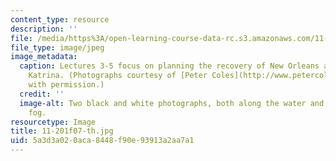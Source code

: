 ```yaml
---
content_type: resource
description: ''
file: /media/https%3A/open-learning-course-data-rc.s3.amazonaws.com/11-201-gateway-planning-action-fall-2007/5a3d3a020aca8448f90e93913a2aa7a1_11-201f07-th.jpg
file_type: image/jpeg
image_metadata:
  caption: Lectures 3-5 focus on planning the recovery of New Orleans after Hurricane
    Katrina. (Photographs courtesy of [Peter Coles](http://www.petercoles.net/). Used
    with permission.)
  credit: ''
  image-alt: Two black and white photographs, both along the water and shrouded in
    fog.
resourcetype: Image
title: 11-201f07-th.jpg
uid: 5a3d3a02-0aca-8448-f90e-93913a2aa7a1
---
```

